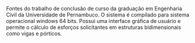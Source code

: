Fontes do trabalho de conclusão de curso da graduação em Engenharia Civil da Universidade de Pernambuco. O sistema é compilado para sistema operacional windows 64 bits. Possui uma interface gráfica de usuário e permite o cálculo de esforços solicitantes em estruturas bidimensionais como vigas e pórticos.
